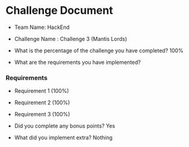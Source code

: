 # Challenge Document

- Team Name: HackEnd
- Challenge Name : Challenge 3 (Mantis Lords)

- What is the percentage of the challenge you have completed? 100%

- What are the requirements you have implemented?

### Requirements

- Requirement 1 (100%)
- Requirement 2 (100%)
- Requirement 3 (100%)

- Did you complete any bonus points? Yes

- What did you implement extra? Nothing